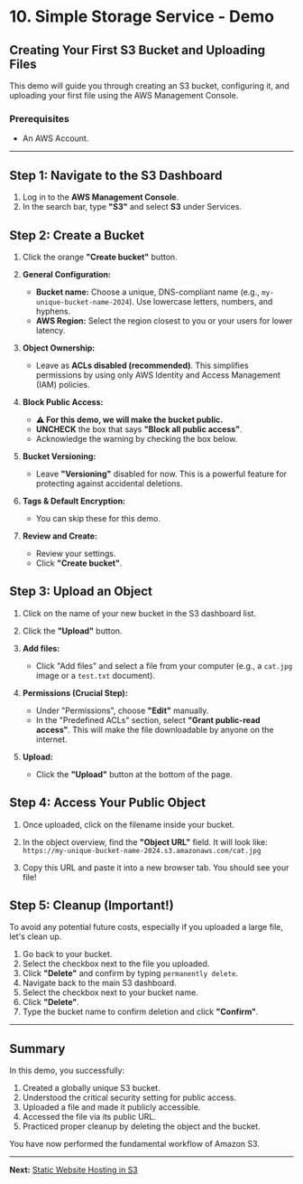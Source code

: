 # 10. Simple Storage Service - Demo

## Creating Your First S3 Bucket and Uploading Files

This demo will guide you through creating an S3 bucket, configuring it, and uploading your first file using the AWS Management Console.

### Prerequisites

-   An AWS Account.

---

## Step 1: Navigate to the S3 Dashboard

1.  Log in to the **AWS Management Console**.
2.  In the search bar, type **"S3"** and select **S3** under Services.

## Step 2: Create a Bucket

1.  Click the orange **"Create bucket"** button.

2.  **General Configuration:**
    *   **Bucket name:** Choose a unique, DNS-compliant name (e.g., `my-unique-bucket-name-2024`). Use lowercase letters, numbers, and hyphens.
    *   **AWS Region:** Select the region closest to you or your users for lower latency.

3.  **Object Ownership:**
    *   Leave as **ACLs disabled (recommended)**. This simplifies permissions by using only AWS Identity and Access Management (IAM) policies.

4.  **Block Public Access:**
    *   **⚠️ For this demo, we will make the bucket public.**
    *   **UNCHECK** the box that says **"Block all public access"**.
    *   Acknowledge the warning by checking the box below.

5.  **Bucket Versioning:**
    *   Leave **"Versioning"** disabled for now. This is a powerful feature for protecting against accidental deletions.

6.  **Tags & Default Encryption:**
    *   You can skip these for this demo.

7.  **Review and Create:**
    *   Review your settings.
    *   Click **"Create bucket"**.

## Step 3: Upload an Object

1.  Click on the name of your new bucket in the S3 dashboard list.

2.  Click the **"Upload"** button.

3.  **Add files:**
    *   Click "Add files" and select a file from your computer (e.g., a `cat.jpg` image or a `test.txt` document).

4.  **Permissions (Crucial Step):**
    *   Under "Permissions", choose **"Edit"** manually.
    *   In the "Predefined ACLs" section, select **"Grant public-read access"**. This will make the file downloadable by anyone on the internet.

5.  **Upload:**
    *   Click the **"Upload"** button at the bottom of the page.

## Step 4: Access Your Public Object

1.  Once uploaded, click on the filename inside your bucket.

2.  In the object overview, find the **"Object URL"** field. It will look like:
    `https://my-unique-bucket-name-2024.s3.amazonaws.com/cat.jpg`

3.  Copy this URL and paste it into a new browser tab. You should see your file!

## Step 5: Cleanup (Important!)

To avoid any potential future costs, especially if you uploaded a large file, let's clean up.

1.  Go back to your bucket.
2.  Select the checkbox next to the file you uploaded.
3.  Click **"Delete"** and confirm by typing `permanently delete`.
4.  Navigate back to the main S3 dashboard.
5.  Select the checkbox next to your bucket name.
6.  Click **"Delete"**.
7.  Type the bucket name to confirm deletion and click **"Confirm"**.

---

## Summary

In this demo, you successfully:
1.  Created a globally unique S3 bucket.
2.  Understood the critical security setting for public access.
3.  Uploaded a file and made it publicly accessible.
4.  Accessed the file via its public URL.
5.  Practiced proper cleanup by deleting the object and the bucket.

You have now performed the fundamental workflow of Amazon S3.

---

**Next:** [Static Website Hosting in S3](./11-static-website-hosting-s3.md)
